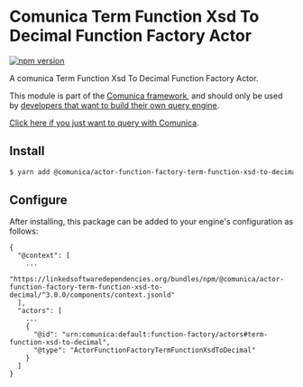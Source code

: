 # Comunica Term Function Xsd To Decimal Function Factory Actor

[![npm version](https://badge.fury.io/js/%40comunica%2Factor-function-factory-term-function-xsd-to-decimal.svg)](https://www.npmjs.com/package/@comunica/actor-function-factory-term-function-xsd-to-decimal)

A comunica Term Function Xsd To Decimal Function Factory Actor.

This module is part of the [Comunica framework](https://github.com/comunica/comunica),
and should only be used by [developers that want to build their own query engine](https://comunica.dev/docs/modify/).

[Click here if you just want to query with Comunica](https://comunica.dev/docs/query/).

## Install

```bash
$ yarn add @comunica/actor-function-factory-term-function-xsd-to-decimal
```

## Configure

After installing, this package can be added to your engine's configuration as follows:
```text
{
  "@context": [
    ...
    "https://linkedsoftwaredependencies.org/bundles/npm/@comunica/actor-function-factory-term-function-xsd-to-decimal/^3.0.0/components/context.jsonld"
  ],
  "actors": [
    ...
    {
      "@id": "urn:comunica:default:function-factory/actors#term-function-xsd-to-decimal",
      "@type": "ActorFunctionFactoryTermFunctionXsdToDecimal"
    }
  ]
}
```
